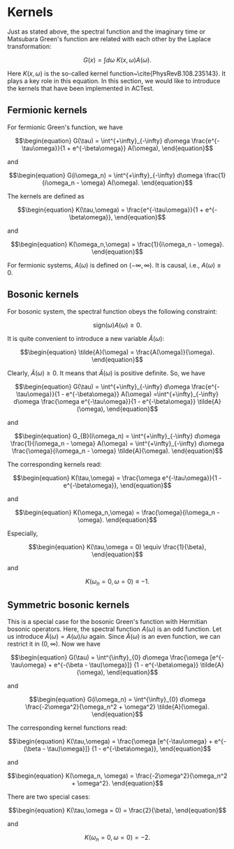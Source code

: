 # Kernels

Just as stated above, the spectral function and the imaginary time or Matsubara Green's function are related with each other by the Laplace transformation:
```math
\begin{equation}
G(x) = \int d\omega~K(x,\omega) A(\omega).
\end{equation}
```
Here $K(x,\omega)$ is the so-called kernel function~\cite{PhysRevB.108.235143}. It plays a key role in this equation. In this section, we would like to introduce the kernels that have been implemented in ACTest.

## Fermionic kernels

For fermionic Green's function, we have
```math
\begin{equation}
G(\tau) = \int^{+\infty}_{-\infty} d\omega
          \frac{e^{-\tau\omega}}{1 + e^{-\beta\omega}} A(\omega),
\end{equation}
```
and
```math
\begin{equation}
G(i\omega_n) = \int^{+\infty}_{-\infty} d\omega
               \frac{1}{i\omega_n - \omega} A(\omega).
\end{equation}
```
The kernels are defined as
```math
\begin{equation}
K(\tau,\omega) = \frac{e^{-\tau\omega}}{1 + e^{-\beta\omega}},
\end{equation}
```
and
```math
\begin{equation}
K(\omega_n,\omega) = \frac{1}{i\omega_n - \omega}.
\end{equation}
```
For fermionic systems, $A(\omega)$ is defined on $(-\infty,\infty)$. It is causal, i.e., $A(\omega) \ge 0$.

## Bosonic kernels

For bosonic system, the spectral function obeys the following constraint:
```math
\begin{equation}
\text{sign}(\omega) A(\omega) \ge 0.
\end{equation}
```
It is quite convenient to introduce a new variable $\tilde{A}(\omega)$:
```math
\begin{equation}
\tilde{A}(\omega) = \frac{A(\omega)}{\omega}.
\end{equation}
```
Clearly, $\tilde{A}(\omega) \ge 0$. It means that $\tilde{A}(\omega)$ is positive definite. So, we have
```math
\begin{equation}
G(\tau)
= \int^{+\infty}_{-\infty} d\omega
          \frac{e^{-\tau\omega}}{1 - e^{-\beta\omega}}
          A(\omega)
=\int^{+\infty}_{-\infty} d\omega
          \frac{\omega e^{-\tau\omega}}{1 - e^{-\beta\omega}}
          \tilde{A}(\omega),
\end{equation}
```
and
```math
\begin{equation}
G_{B}(i\omega_n) = \int^{+\infty}_{-\infty} d\omega
               \frac{1}{i\omega_n - \omega} A(\omega)
                 = \int^{+\infty}_{-\infty} d\omega
               \frac{\omega}{i\omega_n - \omega} \tilde{A}(\omega).
\end{equation}
```
The corresponding kernels read:
```math
\begin{equation}
K(\tau,\omega) = \frac{\omega e^{-\tau\omega}}{1 - e^{-\beta\omega}},
\end{equation}
```
and
```math
\begin{equation}
K(\omega_n,\omega) = \frac{\omega}{i\omega_n - \omega}.
\end{equation}
```
Especially,
```math
\begin{equation}
K(\tau,\omega = 0) \equiv \frac{1}{\beta},
\end{equation}
```
and
```math
\begin{equation}
K(\omega_n = 0,\omega = 0) \equiv -1.
\end{equation}
```

## Symmetric bosonic kernels

This is a special case for the bosonic Green's function with Hermitian bosonic operators. Here, the spectral function $A(\omega)$ is an odd function. Let us introduce $\tilde{A}(\omega) = A(\omega)/\omega$ again. Since $\tilde{A}(\omega)$ is an even function, we can restrict it in $(0,\infty)$. Now we have
```math
\begin{equation}
G(\tau)
= \int^{\infty}_{0} d\omega
              \frac{\omega [e^{-\tau\omega} + e^{-(\beta - \tau)\omega}]}
                   {1 - e^{-\beta\omega}}
              \tilde{A}(\omega),
\end{equation}
```
and
```math
\begin{equation}
G(i\omega_n) = \int^{\infty}_{0} d\omega
                   \frac{-2\omega^2}{\omega_n^2 + \omega^2} \tilde{A}(\omega).
\end{equation}
```
The corresponding kernel functions read:
```math
\begin{equation}
K(\tau,\omega) =
    \frac{\omega [e^{-\tau\omega} + e^{-(\beta - \tau)\omega}]}
    {1 - e^{-\beta\omega}},
\end{equation}
```
and
```math
\begin{equation}
K(\omega_n, \omega) = \frac{-2\omega^2}{\omega_n^2 + \omega^2}.
\end{equation}
```
There are two special cases:
```math
\begin{equation}
K(\tau,\omega = 0) = \frac{2}{\beta},
\end{equation}
```
and
```math
\begin{equation}
K(\omega_n = 0,\omega = 0) = -2.
\end{equation}
```
